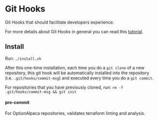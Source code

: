 # Git Hooks
Git Hooks that should facilitate developers experience.

For more details about Git Hooks in general you can read this [tutorial](https://www.atlassian.com/git/tutorials/git-hooks).

## Install
Run: `./install.sh`

After this one-time installation, each time you do a `git clone` of a new repository, this git hook will be automatically installed into the repository (i.e. `.git/hooks/commit-msg`) and executed every time you do a `git commit`.

For repositories that you have previously cloned, run: `rm -f .git/hooks/commit-msg && git init` 

#### pre-commit
For OptionAlpaca repositories, validates terraform linting and analysis.
